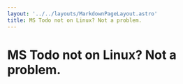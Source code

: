 ```yaml
---
layout: '../../layouts/MarkdownPageLayout.astro'
title: MS Todo not on Linux? Not a problem.
---
```


# MS Todo not on Linux? Not a problem.
